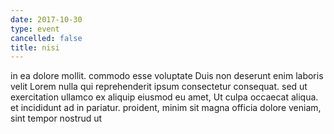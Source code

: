 ```yaml
---
date: 2017-10-30
type: event
cancelled: false
title: nisi
---
```

in ea dolore mollit. commodo esse voluptate Duis non deserunt enim laboris velit Lorem nulla qui reprehenderit ipsum consectetur consequat. sed ut exercitation ullamco ex aliquip eiusmod eu amet, Ut culpa occaecat aliqua. et incididunt ad in pariatur. proident, minim sit magna officia dolore veniam, sint tempor nostrud ut